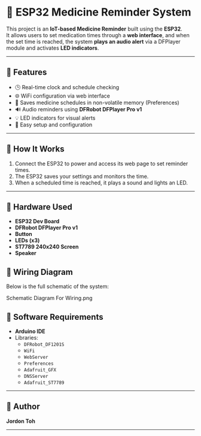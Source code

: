 # 💊 ESP32 Medicine Reminder System

This project is an **IoT-based Medicine Reminder** built using the **ESP32**.  
It allows users to set medication times through a **web interface**, and when the set time is reached, the system **plays an audio alert** via a DFPlayer module and activates **LED indicators**.

---

## 🚀 Features
- 🕒 Real-time clock and schedule checking  
- 🌐 WiFi configuration via web interface  
- 💾 Saves medicine schedules in non-volatile memory (Preferences)  
- 🔊 Audio reminders using **DFRobot DFPlayer Pro v1**  
- 💡 LED indicators for visual alerts  
- 🔧 Easy setup and configuration

---

## 🧠 How It Works
1. Connect the ESP32 to power and access its web page to set reminder times.  
2. The ESP32 saves your settings and monitors the time.  
3. When a scheduled time is reached, it plays a sound and lights an LED.  

---

## 🔌 Hardware Used
- **ESP32 Dev Board**  
- **DFRobot DFPlayer Pro v1**
- **Button**  
- **LEDs (x3)**  
- **ST7789 240x240 Screen** 
- **Speaker**


## 🧩 Wiring Diagram
Below is the full schematic of the system:

Schematic Diagram For Wiring.png

## 🧰 Software Requirements
- **Arduino IDE**
- Libraries:
  - `DFRobot_DF1201S`
  - `WiFi`
  - `WebServer`
  - `Preferences`
  - `Adafruit_GFX`
  - `DNSServer`
  - `Adafruit_ST7789`

---

## 👤 Author
**Jordon Toh**  

---

